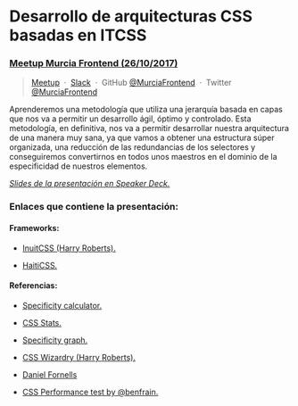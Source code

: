 # Desarrollo de arquitecturas CSS basadas en ITCSS
### [Meetup Murcia Frontend (26/10/2017)](https://www.meetup.com/es-ES/Murcia-Frontend/events/244379717/)

> [Meetup](https://www.meetup.com/es-ES/Murcia-Frontend/) &nbsp;&middot;&nbsp;
> [Slack](https://murciadev.slack.com/) &nbsp;&middot;&nbsp;
> GitHub [@MurciaFrontend](https://github.com/MurciaFrontend) &nbsp;&middot;&nbsp;
> Twitter [@MurciaFrontend](https://twitter.com/MurciaFrontend/)

Aprenderemos una metodología que utiliza una jerarquía basada en capas que nos va a permitir un desarrollo ágil, óptimo y controlado. Esta metodología, en definitiva, nos va a permitir desarrollar nuestra arquitectura de una manera muy sana, ya que vamos a obtener una estructura súper organizada, una reducción de las redundancias de los selectores y conseguiremos convertirnos en todos unos maestros en el dominio de la especificidad de nuestros elementos.

*[Slides de la presentación en Speaker Deck.](https://speakerdeck.com/klaufel/desarrollo-de-arquitecturas-css-basadas-en-itcss)*

### Enlaces que contiene la presentación:

#### Frameworks:

* [InuitCSS (Harry Roberts).](https://github.com/inuitcss/inuitcss)

* [HaitiCSS.](https://github.com/haiticss/haiticss)


#### Referencias:

* [Specificity calculator.](https://specificity.keegan.st/)

* [CSS Stats.](http://cssstats.com/)

* [Specificity graph.](https://jonassebastianohlsson.com/specificity-graph/)

* [CSS Wizardry (Harry Roberts).](https://csswizardry.com/)

* [Daniel Fornells](https://twitter.com/danifornells)

* [CSS Performance test by @benfrain.](https://github.com/benfrain/css-performance-tests)

